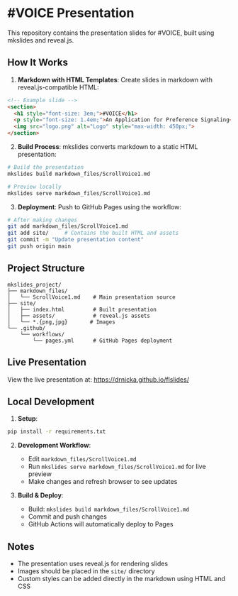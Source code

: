# #VOICE Presentation

This repository contains the presentation slides for #VOICE, built using mkslides and reveal.js.

## How It Works

1. **Markdown with HTML Templates**: Create slides in markdown with reveal.js-compatible HTML:
```html
<!-- Example slide -->
<section>
  <h1 style="font-size: 3em;">#VOICE</h1>
  <p style="font-size: 1.4em;">An Application for Preference Signaling</p>
  <img src="logo.png" alt="Logo" style="max-width: 450px;">
</section>
```

2. **Build Process**: mkslides converts markdown to a static HTML presentation:
```bash
# Build the presentation
mkslides build markdown_files/ScrollVoice1.md

# Preview locally
mkslides serve markdown_files/ScrollVoice1.md
```

3. **Deployment**: Push to GitHub Pages using the workflow:
```bash
# After making changes
git add markdown_files/ScrollVoice1.md
git add site/     # Contains the built HTML and assets
git commit -m "Update presentation content"
git push origin main
```

## Project Structure

```
mkslides_project/
├── markdown_files/
│   └── ScrollVoice1.md    # Main presentation source
├── site/
│   ├── index.html         # Built presentation
│   ├── assets/            # reveal.js assets
│   └── *.{png,jpg}       # Images
└── .github/
    └── workflows/
        └── pages.yml      # GitHub Pages deployment
```

## Live Presentation

View the live presentation at: https://drnicka.github.io/flslides/

## Local Development

1. **Setup**:
```bash
pip install -r requirements.txt
```

2. **Development Workflow**:
   - Edit `markdown_files/ScrollVoice1.md`
   - Run `mkslides serve markdown_files/ScrollVoice1.md` for live preview
   - Make changes and refresh browser to see updates

3. **Build & Deploy**:
   - Build: `mkslides build markdown_files/ScrollVoice1.md`
   - Commit and push changes
   - GitHub Actions will automatically deploy to Pages

## Notes
- The presentation uses reveal.js for rendering slides
- Images should be placed in the `site/` directory
- Custom styles can be added directly in the markdown using HTML and CSS
